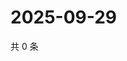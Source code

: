 # 2025-09-29

共 0 条

<!-- BEGIN ZHIHUVIDEO -->
<!-- 最后更新时间 Mon Sep 29 2025 20:22:21 GMT+0800 (China Standard Time) -->

<!-- END ZHIHUVIDEO -->
